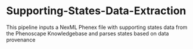 # Supporting-States-Data-Extraction
This pipeline inputs a NexML Phenex file with supporting states data from the Phenoscape Knowledgebase and parses states based on data provenance
